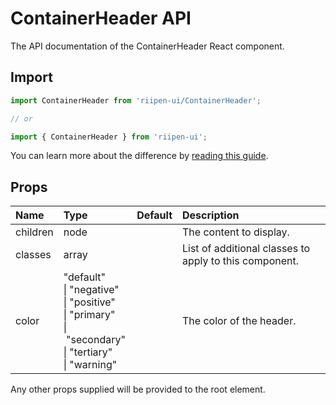 <!--- This documentation is automatically generated, do not try to edit it. -->

# ContainerHeader API

<p class="description">The API documentation of the ContainerHeader React component.</p>

## Import

```js
import ContainerHeader from 'riipen-ui/ContainerHeader';

// or

import { ContainerHeader } from 'riipen-ui';
```

You can learn more about the difference by [reading this guide](/guides/bundle-size).

## Props

| Name | Type | Default | Description |
|:-----|:-----|:--------|:------------|
| <span class="prop-name">children</span> | <span class="prop-type">node</span> |  | The content to display. |
| <span class="prop-name">classes</span> | <span class="prop-type">array</span> |  | List of additional classes to apply to this component. |
| <span class="prop-name">color</span> | <span class="prop-type">"default"<br>&#124;&nbsp;"negative"<br>&#124;&nbsp;"positive"<br>&#124;&nbsp;"primary"<br>&#124;&nbsp;"secondary"<br>&#124;&nbsp;"tertiary"<br>&#124;&nbsp;"warning"</span> |  | The color of the header. |


Any other props supplied will be provided to the root element.